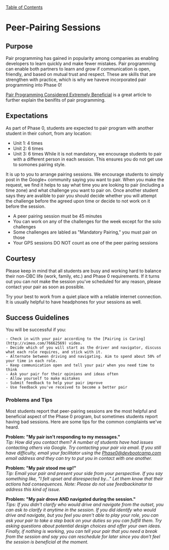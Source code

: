 [Table of Contents](README.md)

# Peer-Pairing Sessions


## Purpose
Pair programming has gained in popularity among companies as enabling developers to learn quickly and make fewer mistakes. Pair programming can enable both partners to learn and grow if communication is open, friendly, and based on mutual trust and respect. These are skills that are strengthen with practice, which is why we haveve incorporated pair programming into Phase 0!


[Pair Programming Considered Extremely Beneficial](http://techcrunch.com/2012/03/17/pair-programming-considered-extremely-beneficial/) is a great article to further explain the benifits of pair programming.


## Expectations
As part of Phase 0, students are expected to pair program with another student in their cohort, from any location:
* Unit 1: 4 times
* Unit 2: 6 times
* Unit 3: 6 times
While it is not mandatory, we encourage students to pair with a different person in each session.  This ensures you do not get use to somones pairing style. 

It is up to you to arrange pairing sessions. We encourage students to simply post in the Google+ community saying you want to pair.  When you make the request, we find it helps to say what time you are looking to pair (including a time zone) and what challenge you want to pair on.  Once another student says they are avalible to pair you should decide whether you will attempt the challenge before the agreed upon time or decide to not work on it before the session.

* A peer pairing session must be 45 minutes
* You can work on any of the challenges for the week except for the solo challenges
* Some challenges are labled as "Mandatory Pairing," you must pair on those
* Your GPS sessions DO NOT count as one of the peer pairing sessions


## Courtesy

Please keep in mind that all students are busy and working hard to balance their non-DBC life (work, family, etc.) and Phase 0 requirements. If it turns out you can not make the session you've scheduled for any reason, please contact your pair as soon as possible. 

Try your best to work from a quiet place with a reliable internet connection. It is usually helpful to have headphones for your sessions as well.


## Success Guidelines

You will be successful if you:

	- Check in with your pair according to the [Pairing is Caring](http://vimeo.com/76662569) video.
	- Decide which of you will start as the driver and navigator, discuss what each role requires, and stick with it.
	- Alternate between driving and navigating. Aim to spend about 50% of your time in each role.
	- Keep communication open and tell your pair when you need time to think
	- Ask your pair for their opinions and ideas often
	- Allow yourself to make mistakes
	- Submit feedback to help your pair improve
	- Use feedback you've received to become a better pair
	

### Problems and Tips
Most students report that peer-pairing sessions are the most helpful and beneficial aspect of the Phase 0 program, but sometimes students report having bad sessions. Here are some tips for the common complaints we've heard.

**Problem: "My pair isn't responding to my messages."**<br>
*Tip: How did you contact them? A number of students have had issues contacting others via Google. Try contacting your pair via email. If you still have difficulty, email your facilitator using the Phase0@devbootcamp.com email address and they can try to put you in contact with one another.*

**Problem: "My pair stood me up!"**<br>
*Tip: Email your pair and present your side from your perspective. If you say something like, "I felt upset and disrespected by..." Let them know that their actions had consequences. Note: Please do not use feedbackinator to address this kind of issue.*


**Problem: "My pair drove AND navigated during the session."**<br>
*Tips: If you didn't clarify who would drive and navigate from the outset, you can ask to clarify it anytime in the session. If you did identify who would drive and navigate, but you feel you aren't able to play your role, you can ask your pair to take a step back on your duties so you can fulfill them. Try asking questions about potential design choices and offer your own ideas. Finally, if nothing is working, you can tell your pair that you need a break from the session and say you can reschedule for later since you don't feel the session is beneficial at the moment.*
